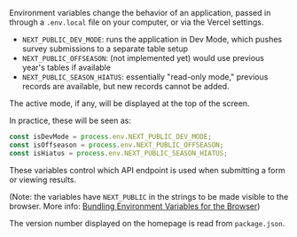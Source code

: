 Environment variables change the behavior of an application, passed in through a `.env.local` file on your computer, or via the Vercel settings.

- `NEXT_PUBLIC_DEV_MODE`: runs the application in Dev Mode, which pushes survey submissions to a separate table setup
- `NEXT_PUBLIC_OFFSEASON`: (not implemented yet) would use previous year's tables if available
- `NEXT_PUBLIC_SEASON_HIATUS`: essentially "read-only mode," previous records are available, but new records cannot be added.

The active mode, if any, will be displayed at the top of the screen.

In practice, these will be seen as:

  ```js
  const isDevMode = process.env.NEXT_PUBLIC_DEV_MODE;
  const isOffseason = process.env.NEXT_PUBLIC_OFFSEASON;
  const isHiatus = process.env.NEXT_PUBLIC_SEASON_HIATUS;
  ```
These variables control which API endpoint is used when submitting a form or viewing results.

(Note: the variables have `NEXT_PUBLIC` in the strings to be made visible to the browser. More info: [Bundling Environment Variables for the Browser](https://nextjs.org/docs/pages/building-your-application/configuring/environment-variables#bundling-environment-variables-for-the-browser))

The version number displayed on the homepage is read from `package.json`.